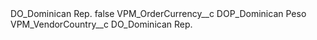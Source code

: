 <?xml version="1.0" encoding="UTF-8"?>
<CustomMetadata xmlns="http://soap.sforce.com/2006/04/metadata" xmlns:xsi="http://www.w3.org/2001/XMLSchema-instance" xmlns:xsd="http://www.w3.org/2001/XMLSchema">
    <label>DO_Dominican Rep.</label>
    <protected>false</protected>
    <values>
        <field>VPM_OrderCurrency__c</field>
        <value xsi:type="xsd:string">DOP_Dominican Peso</value>
    </values>
    <values>
        <field>VPM_VendorCountry__c</field>
        <value xsi:type="xsd:string">DO_Dominican Rep.</value>
    </values>
</CustomMetadata>

